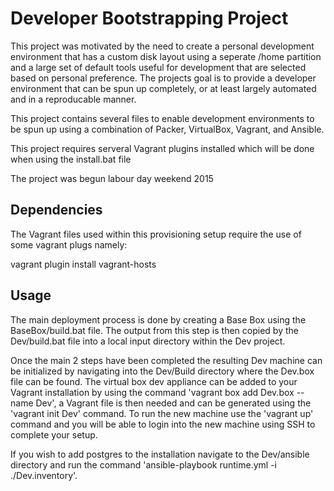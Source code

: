 Developer Bootstrapping Project
===============================


This project was motivated by the need to create a personal development environment that has a custom disk layout using a seperate /home partition and a large set of default tools useful for development that are selected based on personal preference.  The projects goal is to provide a developer environment that can be spun up completely, or at least largely automated and in a reproducable manner.

This project contains several files to enable development environments to be spun up using a combination of Packer, VirtualBox, Vagrant, and Ansible.

This project requires serveral Vagrant plugins installed which will be done when using the install.bat file

The project was begun labour day weekend 2015

Dependencies
------------

The Vagrant files used within this provisioning setup require the use of some vagrant plugs namely:

vagrant plugin install vagrant-hosts

Usage
-----

The main deployment process is done by creating a Base Box using the BaseBox/build.bat file.  The output from this step is then copied by the Dev/build.bat file into a local input directory within the Dev project.

Once the main 2 steps have been completed the resulting Dev machine can be initialized by navigating into the Dev/Build directory where the Dev.box file can be found.  The virtual box dev appliance can be added to your Vagrant installation by using the command 'vagrant box add Dev.box --name Dev', a Vagrant file is then needed and can be generated using the 'vagrant init Dev' command.  To run the new machine use the 'vagrant up' command and you will be able to login into the new machine using SSH to complete your setup.

If you wish to add postgres to the installation navigate to the Dev/ansible directory and run the command 'ansible-playbook runtime.yml -i ./Dev.inventory'.
